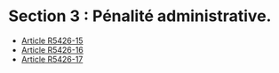 #  Section 3 : Pénalité administrative.

* [Article R5426-15](./LEGIARTI000019648360.md)
* [Article R5426-16](./LEGIARTI000018524704.md)
* [Article R5426-17](./LEGIARTI000018524701.md)
